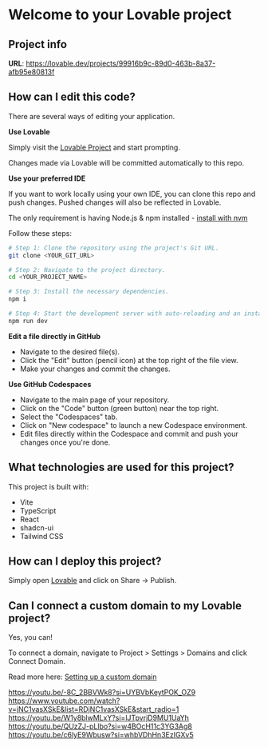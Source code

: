 # Welcome to your Lovable project

## Project info

**URL**: https://lovable.dev/projects/99916b9c-89d0-463b-8a37-afb95e80813f

## How can I edit this code?

There are several ways of editing your application.

**Use Lovable**

Simply visit the [Lovable Project](https://lovable.dev/projects/99916b9c-89d0-463b-8a37-afb95e80813f) and start prompting.

Changes made via Lovable will be committed automatically to this repo.

**Use your preferred IDE**

If you want to work locally using your own IDE, you can clone this repo and push changes. Pushed changes will also be reflected in Lovable.

The only requirement is having Node.js & npm installed - [install with nvm](https://github.com/nvm-sh/nvm#installing-and-updating)

Follow these steps:

```sh
# Step 1: Clone the repository using the project's Git URL.
git clone <YOUR_GIT_URL>

# Step 2: Navigate to the project directory.
cd <YOUR_PROJECT_NAME>

# Step 3: Install the necessary dependencies.
npm i

# Step 4: Start the development server with auto-reloading and an instant preview.
npm run dev
```

**Edit a file directly in GitHub**

- Navigate to the desired file(s).
- Click the "Edit" button (pencil icon) at the top right of the file view.
- Make your changes and commit the changes.

**Use GitHub Codespaces**

- Navigate to the main page of your repository.
- Click on the "Code" button (green button) near the top right.
- Select the "Codespaces" tab.
- Click on "New codespace" to launch a new Codespace environment.
- Edit files directly within the Codespace and commit and push your changes once you're done.

## What technologies are used for this project?

This project is built with:

- Vite
- TypeScript
- React
- shadcn-ui
- Tailwind CSS

## How can I deploy this project?

Simply open [Lovable](https://lovable.dev/projects/99916b9c-89d0-463b-8a37-afb95e80813f) and click on Share -> Publish.

## Can I connect a custom domain to my Lovable project?

Yes, you can!

To connect a domain, navigate to Project > Settings > Domains and click Connect Domain.

Read more here: [Setting up a custom domain](https://docs.lovable.dev/features/custom-domain#custom-domain)


https://youtu.be/-8C_2BBVWk8?si=UYBVbKeytPOK_OZ9
https://www.youtube.com/watch?v=jNC1vasXSkE&list=RDjNC1vasXSkE&start_radio=1
https://youtu.be/W1y8blwMLxY?si=lJTpvrjD9MU1UaYh
https://youtu.be/QUzZJ-pLlbo?si=w4BOcH11c3YG3Ag8
https://youtu.be/c6lyE9Wbusw?si=whbVDhHn3EzIGXv5